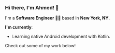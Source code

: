 ### Hi there, I'm Ahmed! 👋

I'm a **Software Engineer** 👨‍💻 based in **New York, NY**.

**I'm currently**:
- Learning native Android development with Kotlin.

Check out some of my work below!

